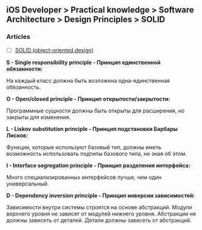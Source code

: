 ## iOS Developer > Practical knowledge > Software Architecture > Design Principles > SOLID

### Articles
- [ ] [SOLID (object-oriented design)](https://en.wikipedia.org/wiki/SOLID_(object-oriented_design))


**S - Single responsibility principle - Принцип единственной обязанности:**

На каждый класс должна быть возложена одна-единственная обязанность.

**O - Open/closed principle - Принцип открытости/закрытости:**

Программные сущности должны быть открыты для расширения, но закрыты для изменения.

**L - Liskov substitution principle - Принцип подстановки Барбары Лисков:**

Функции, которые используют базовый тип, должны иметь возможность использовать подтипы
базового типа, не зная об этом.

**I - Interface segregation principle - Принцип разделения интерфейса:**

Много специализированных интерфейсов лучше, чем один универсальный.

**D - Dependency inversion principle - Принцип инверсии зависимостей:**

Зависимости внутри системы строятся на основе абстракций.
Модули верхнего уровня не зависят от модулей нижнего уровня.
Абстракции не должны зависеть от деталей. Детали должны зависеть от абстракций.
